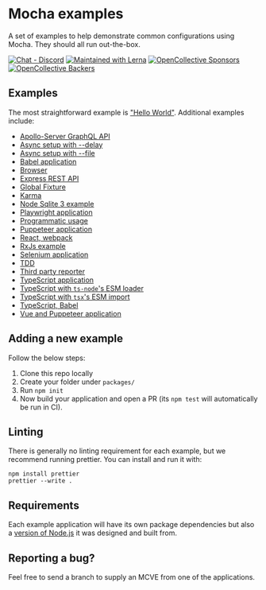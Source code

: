 # Mocha examples

A set of examples to help demonstrate common configurations using Mocha. They should all run out-the-box.

<a href="https://discord.gg/KeDn2uXhER"><img alt="Chat - Discord" src="https://img.shields.io/badge/chat-Discord-5765F2.svg" /></a>
<a href="https://lerna.js.org"><img src="https://img.shields.io/badge/maintained%20with-lerna-cc00ff.svg" alt="Maintained with Lerna"></a>
<a href="https://github.com/mochajs/mocha#sponsors"><img src="https://opencollective.com/mochajs/tiers/sponsors/badge.svg" alt="OpenCollective Sponsors"></a>
<a href="https://github.com/mochajs/mocha#backers"><img src="https://opencollective.com/mochajs/tiers/backers/badge.svg" alt="OpenCollective Backers"></a>

## Examples

The most straightforward example is ["Hello World"](packages/hello-world/).
Additional examples include:

- [Apollo-Server GraphQL API](packages/apollo-server-graphql-api/)
- [Async setup with --delay](packages/async-setup-with-delay/)
- [Async setup with --file](packages/async-setup-with-file/)
- [Babel application](packages/babel/)
- [Browser](packages/browser/)
- [Express REST API](packages/express-rest-api/)
- [Global Fixture](packages/global-fixture/)
- [Karma](packages/karma/)
- [Node Sqlite 3 example](packages/node-sqlite3/)
- [Playwright application](packages/playwright/)
- [Programmatic usage](packages/programmatic-usage/)
- [Puppeteer application](packages/puppeteer/)
- [React, webpack](packages/react-webpack)
- [RxJs example](packages/rxjs/)
- [Selenium application](packages/selenium/)
- [TDD](packages/tdd/)
- [Third party reporter](packages/third-party-reporter/)
- [TypeScript application](packages/typescript/)
- [TypeScript with `ts-node`'s ESM loader](packages/typescript-ts-node-esm-loader/)
- [TypeScript with `tsx`'s ESM import](packages/typescript-tsx-esm-import/)
- [TypeScript, Babel](packages/typescript-babel/)
- [Vue and Puppeteer application](packages/vue-puppeteer/)

## Adding a new example

Follow the below steps:

1. Clone this repo locally
2. Create your folder under `packages/`
3. Run `npm init`
4. Now build your application and open a PR (its `npm test` will automatically be run in CI).

## Linting

There is generally no linting requirement for each example, but we recommend running prettier. You can install and run it with:

    npm install prettier
    prettier --write .

## Requirements

Each example application will have its own package dependencies but also a [version of Node.js](https://docs.npmjs.com/files/package.json#engines) it was designed and built from.

## Reporting a bug?

Feel free to send a branch to supply an MCVE from one of the applications.
